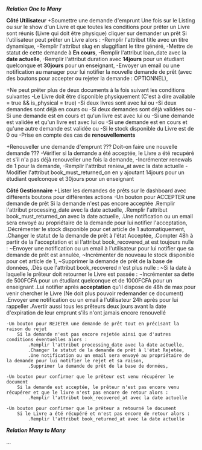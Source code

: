 ***Relation One to Many***

**Côté Utilisateur**
+Soumettre une demande d'emprunt
    Une fois sur le Listing ou sur le show d'un Livre et que toutes les conditions pour prêter un Livre sont réunis (Livre qui doit être physique) cliquer sur demander un prêt
    Si l'utilisateur peut prêter un Livre alors :
        -Remplir l'attribut title avec un titre dynamique,
        -Remplir l'attribut slug en sluggifiant le titre généré,
        -Mettre de statut de cette demande à **En cours**,
        -Remplir l'attribut loan_date avec la **date actuelle**,
        -Remplir l'attribut duration avec **14jours** pour un étudiant quelconque et **30jours** pour un enseignant,
        -Envoyer un email ou une notification au manager pour lui notifier la nouvelle demande de prêt (avec des boutons pour accepter ou rejeter la demande : OPTIONNEL),


+Ne peut prêter plus de deux documents à la fois suivant les conditions suivantes
    -Le Livre doit être disponible physiquement (C'est à dire available = true && is_physical = true)
    -Si deux livres sont avec lui ou
    -Si deux demandes sont déjà en cours ou
    -Si deux demandes sont déjà validées ou
    -Si une demande est en cours et qu'un livre est avec lui ou
    -Si une demande est validée et qu'un livre est avec lui ou
    -Si une demande est en cours et qu'une autre demande est validée ou
    -Si le stock disponible du Livre est de 0 ou
    -Prise en compte des cas de **renouvellements**

+Renouveller une demande d'emprunt
    ??? Doit-on faire une nouvelle demande ???
    -Vérifier si la demande a été acceptée, le Livre a été recupéré et s'il n'a pas déjà renouveller une fois la demande,
    -Incrémenter renewals de 1 pour la demande,
    -Remplir l'attribut reniew_at avec la date actuelle
    -Modifier l'attribut book_must_returned_on en y ajoutant 14jours pour un étudiant quelconque et 30jours pour un enseignant



**Côté Gestionnaire**
+Lister les demandes de prêts sur le dashboard avec différents boutons pour différentes actions
    -Un bouton pour ACCEPTER une demande de prêt
        Si la demande n'est pas encore acceptée
            .Remplir l'attribut processing_date avec la date actuelle,
            .Remplir l'attribut book_must_returned_on avec la date actuelle,
            .Une notification ou un email sera envoyé au propriétaire de la demande pour lui notifier l'acceptation,
            .Décrémenter le stock disponible pour cet article de 1 automatiquement,
            .Changer le statut de la demande de prêt à l'état Acceptée,
            .Compter 48h à partir de la l'acceptation et si l'attribut book_recovered_at est toujours nulle :
                ~Envoyer une notification ou un email à l'utilisateur pour lui notifier que sa demande de prêt est annulée,
                ~Incrémenter de nouveau le stock disponible pour cet article de 1,
                ~Supprimer la demande de prêt de la base de données,
            .Dès que l'attribut book_recovered n'est plus nulle :
                ~Si la date à laquelle le prêteur doit retourner le Livre est passée :
                    ¬Incrémenter sa dette de 500FCFA pour un étudiant quelconque et de 1000FCFA pour un enseignant
            .Lui notifier après **acceptation** qu'il dispose de 48h de max pour venir chercher le Livre (Ne doit plus pouvoir redemander ce document)
            .Envoyer une notification ou un email à l'utilisateur 24h après pour lui rappeller
            .Avertir aussi tous les prêteurs deux jours avant la date d'expiration de leur emprunt s'ils n'ont jamais encore renouvellé


    -Un bouton pour REJETER une demande de prêt tout en précisant la raison du rejet
        Si la demande n'est pas encore rejetée ainsi que d'autres conditions éventuelles alors :
            .Remplir l'attribut processing_date avec la date actuelle,
            .Changer le statut de la demande de prêt à l'état Rejetée,
            .Une notification ou un email sera envoyé au propriétaire de la demande pour lui notifier le rejet et sa raison,
            .Supprimer la demande de prêt de la base de données,

    -Un bouton pour confirmer que le prêteur est venu récupérer le document
        Si la demande est acceptée, le prêteur n'est pas encore venu récupérer et que le livre n'est pas encore de retour alors :
            .Remplir l'attribut book_recovered_at avec la date actuelle

    -Un bouton pour confirmer que le prêteur a retourné le document
        Si le Livre a été récupéré et n'est pas encore de retour alors :
            .Remplir l'attribut book_returned_at avec la date actuelle



***Relation Many to Many***

...
